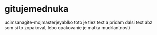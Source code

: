 # gitujemednuka
ucimsanagite-mojmasterjeyablko
toto je tiez text
a pridam dalsi text abz som si to zopakoval, lebo opakovanie je matka mudrlantnosti
